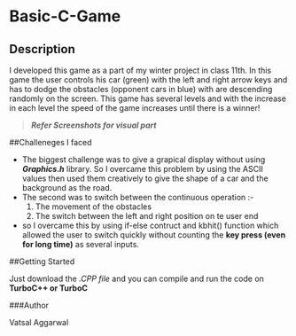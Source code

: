 # Basic-C-Game
## Description

I developed this game as a part of my winter project in class 11th. In this game the user controls his car (green) with the left and right arrow keys and has to dodge the obstacles (opponent cars in blue) with are descending randomly on the screen. This game has several levels and with the increase in each level the speed of the game increases until there is a winner!

>_**Refer Screenshots for visual part**_ 

##Challeneges I faced
* The biggest challenge was to give a grapical display without using __*Graphics.h*__ library. So I overcame this problem by using the ASCII values then used them creatively to give the shape of a car and the background as the road.
* The second was to switch between the continuous operation :-
  1. The movement of the obstacles
  2. The switch between the left and right position on te user end
* so I overcame this by using if-else contruct and kbhit() function which allowed the user to switch quickly without counting the __key press (even for long time)__ as several inputs.

##Getting Started

Just download the *.CPP file* and you can compile and run the code on __TurboC++ or TurboC__

###Author

Vatsal Aggarwal

 

